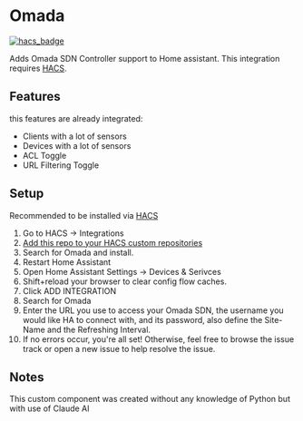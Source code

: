 ﻿# Omada

[![hacs_badge](https://img.shields.io/badge/HACS-Custom-41BDF5.svg)](https://github.com/hacs/integration)

Adds Omada SDN Controller support to Home assistant. This integration requires [HACS](https://hacs.xyz).

## Features

this features are already integrated:

- Clients with a lot of sensors
- Devices with a lot of sensors
- ACL Toggle
- URL Filtering Toggle

## Setup

Recommended to be installed via [HACS](https://github.com/hacs/integration)

1. Go to HACS -> Integrations
2. [Add this repo to your HACS custom repositories](https://hacs.xyz/docs/faq/custom_repositories)
3. Search for Omada and install.
4. Restart Home Assistant
5. Open Home Assistant Settings -> Devices & Serivces
6. Shift+reload your browser to clear config flow caches.
7. Click ADD INTEGRATION
8. Search for Omada
9. Enter the URL you use to access your Omada SDN, the username you would like HA to connect with, and its password, also define the Site-Name and the Refreshing Interval.
10. If no errors occur, you're all set! Otherwise, feel free to browse the issue track or open a new issue to help resolve the issue.

## Notes

This custom component was created without any knowledge of Python but with use of Claude AI
